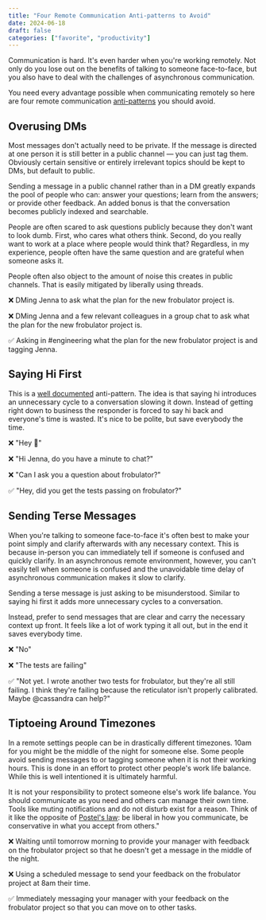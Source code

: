 ```yaml
---
title: "Four Remote Communication Anti-patterns to Avoid"
date: 2024-06-18
draft: false
categories: ["favorite", "productivity"]
---
```


Communication is hard. It's even harder when you're working remotely. Not only do you lose out on the benefits of talking to someone face-to-face, but you also have to deal with the challenges of asynchronous communication.

You need every advantage possible when communicating remotely so here are four remote communication [anti-patterns](https://en.wikipedia.org/wiki/Anti-pattern) you should avoid.

## Overusing DMs

Most messages don't actually need to be private. If the message is directed at one person it is still better in a public channel — you can just tag them. Obviously certain sensitive or entirely irrelevant topics should be kept to DMs, but default to public.

Sending a message in a public channel rather than in a DM greatly expands the pool of people who can: answer your questions; learn from the answers; or provide other feedback. An added bonus is that the conversation becomes publicly indexed and searchable.

People are often scared to ask questions publicly because they don't want to look dumb. First, who cares what others think. Second, do you really want to work at a place where people would think that? Regardless, in my experience, people often have the same question and are grateful when someone asks it.

People often also object to the amount of noise this creates in public channels. That is easily mitigated by liberally using threads.

❌ DMing Jenna to ask what the plan for the new frobulator project is.

❌ DMing Jenna and a few relevant colleagues in a group chat to ask what the plan for the new frobulator project is.

✅ Asking in #engineering what the plan for the new frobulator project is and tagging Jenna.

## Saying Hi First

This is a [well documented](https://nohello.net/en/) anti-pattern. The idea is that saying hi introduces an unnecessary cycle to a conversation slowing it down. Instead of getting right down to business the responder is forced to say hi back and everyone's time is wasted. It's nice to be polite, but save everybody the time.

❌ "Hey 👋"

❌ "Hi Jenna, do you have a minute to chat?"

❌ "Can I ask you a question about frobulator?"

✅ "Hey, did you get the tests passing on frobulator?"

## Sending Terse Messages

When you're talking to someone face-to-face it's often best to make your point simply and clarify afterwards with any necessary context. This is because in-person you can immediately tell if someone is confused and quickly clarify. In an asynchronous remote environment, however, you can't easily tell when someone is confused and the unavoidable time delay of asynchronous communication makes it slow to clarify.

Sending a terse message is just asking to be misunderstood. Similar to saying hi first it adds more unnecessary cycles to a conversation.

Instead, prefer to send messages that are clear and carry the necessary context up front. It feels like a lot of work typing it all out, but in the end it saves everybody time.

❌ "No"

❌ "The tests are failing"

✅ "Not yet. I wrote another two tests for frobulator, but they're all still failing. I think they're failing because the reticulator isn't properly calibrated. Maybe @cassandra can help?"

## Tiptoeing Around Timezones

In a remote settings people can be in drastically different timezones. 10am for you might be the middle of the night for someone else. Some people avoid sending messages to or tagging someone when it is not their working hours. This is done in an effort to protect other people's work life balance. While this is well intentioned it is ultimately harmful.

It is not your responsibility to protect someone else's work life balance. You should communicate as you need and others can manage their own time. Tools like muting notifications and do not disturb exist for a reason. Think of it like the opposite of [Postel's law](https://en.wikipedia.org/wiki/Robustness_principle): be liberal in how you communicate, be conservative in what you accept from others."

❌ Waiting until tomorrow morning to provide your manager with feedback on the frobulator project so that he doesn't get a message in the middle of the night.

❌ Using a scheduled message to send your feedback on the frobulator project at 8am their time.

✅ Immediately messaging your manager with your feedback on the frobulator project so that you can move on to other tasks.
